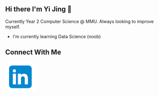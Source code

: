 ## Hi there I'm Yi Jing 👋

Currently Year 2 Computer Science @ MMU. Always looking to improve myself.

- I'm currently learning Data Science (noob)

## Connect With Me 
[![LinkedIn Icon](img/linkedin.svg)](https://www.linkedin.com/in/yi-jing-chong-901774131/)